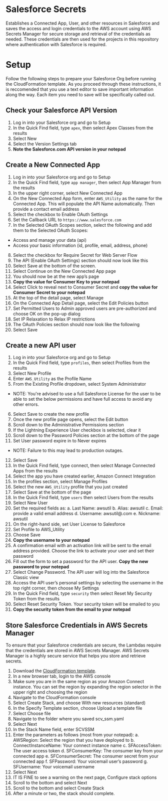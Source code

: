 # Salesforce Secrets
Establishes a Connected App, User, and other resources in Salesforce and saves the access and login credentials to the AWS account using AWS Secrets Manager for secure storage and retrieval of the credentials as needed. These credentials are then used for the projects in this repository where authentication with Salesforce is required.

# Setup
Follow the following steps to prepare your Salesforce Org before running the CloudFormation template. As you proceed through these instructions, it is reccomended that you use a text editor to save important information along the way. Each item you need to save will be specifically called out.

## Check your Salesforce API Version
1. Log in into your Salesforce org and go to Setup 
2.	In the Quick Find field, type `apex`, then select Apex Classes from the results 
3.	Select New
4.	Select the Version Settings tab
5.	**Note the Salesforce.com API version in your notepad**

## Create a New Connected App
1.	Log in into your Salesforce org and go to Setup 
2.	In the Quick Find field, type `app manager`, then select App Manager from the results 
3.	In the upper right corner, select New Connected App
4.	On the New Connected App form, enter `AWS_Utility` as the name for the Connected App. This will populate the API Name automatically. Then provide a contact email address
5.	Select the checkbox to Enable OAuth Settings 
6.	Set the Callback URL to `https://www.salesforce.com`
7.	In the Selected OAuth Scopes section, select the following and add them to the Selected OAuth Scopes:
  * Access and manage your data (api)
  * Access your basic information (id, profile, email, address, phone)
8.	Select the checkbox for Require Secret for Web Server Flow
9.	The API (Enable OAuth Settings) section should now look like this
10.	Select Save at the bottom of the screen.
11.	Select Continue on the New Connected App page
12.	You should now be at the new app’s page
13.	**Copy the value for Consumer Key to your notepad**
14.	Select Click to reveal next to Consumer Secret and **copy the value for Consumer Secret to your notepad**
15.	At the top of the detail page, select Manage
16.	On the Connected App Detail page, select the Edit Policies button
17.	Set Permitted Users to Admin approved users are pre-authorized and choose OK on the pop-up dialog
18.	Set IP Relaxation to Relax IP restrictions
19.	The OAuth Policies section should now look like the following
20.	Select Save

## Create a new API user
1.	Log in into your Salesforce org and go to Setup 
2.	In the Quick Find field, type `profiles`, then select Profiles from the results 
3.	Select New Profile
4.	Enter `AWS_Utility` as the Profile Name
5.	From the Existing Profile dropdown, select System Administrator
  * NOTE:  You're advised to use a full Salesforce License for the user to be able to set the below permissions and have full access to avoid any other errors.
6.	Select Save to create the new profile
7.	Once the new profile page opens, select the Edit button 
8.	Scroll down to the Administrative Permissions section
9.	If the Lightning Experience User checkbox is selected, clear it
10.	Scroll down to the Password Policies section at the bottom of the page
11.	Set User password expire in to Never expires 
  * NOTE: Failure to this may lead to production outages.
12.	Select Save
13.	In the Quick Find field, type connect, then select Manage Connected Apps from the results 
14.	Select the app you have created earlier, Amazon Connect Integration 
15.	In the profiles section, select Manage Profiles
16.	Select the new `AWS_Utility` profile that you just created
17.	Select Save at the bottom of the page
18.	In the Quick Find field, type `users` then select Users from the results 
19.	Select New User
20.	Set the required fields as:
  a.	Last Name: awsutil
  b.	Alias: awsutil
  c.	Email: provide a valid email address
  d.	Username: awsutil@<yoursalesforcedomain>.com
  e.	Nickname: awsutil
21.	On the right-hand side, set User License to Salesforce
22.	Set Profile to AWS_Utility
23.	Choose Save
24.	**Copy the username to your notepad**
25.	A confirmation email with an activation link will be sent to the email address provided. Choose the link to activate your user and set their password
26.	Fill out the form to set a password for the API user. **Copy the new password to your notepad**
27.	Select Change Password. The API user will log into the Salesforce Classic view
28.	Access the API user’s personal settings by selecting the username in the top right corner, then choose My Settings 
29.	In the Quick Find field, type `security` then select Reset My Security Token from the results
30.	Select Reset Security Token. Your security token will be emailed to you
31.	**Copy the security token from the email to your notepad**

## Store Salesforce Credentials in AWS Secrets Manager
To ensure that your Salesforce credentials are secure, the Lambdas require that the credentials are stored in AWS Secrets Manager. AWS Secrets Manager is a highly secure service that helps you store and retrieve secrets.

1.	Download the [CloudFormation template](CloudFormation/scv-ssm.yaml).
2. In a new browser tab, login to the AWS console
3.	Make sure you are in the same region as your Amazon Connect instance. You can set the region by expanding the region selector in the upper right and choosing the region
4.	Navigate to the CloudFormation console
5.	Select Create Stack, and choose With new resources (standard)
6.	In the Specify Template section, choose Upload a template file
7.	Select Choose file
8.	Navigate to the folder where you saved scv_ssm.yaml
9.	Select Next
10.	In the Stack Name field, enter SCVSSM
11.	Enter the parameters as follows (most from your notepad):
  a.	AWSRegion: Select the region that you have deployed to
  b.	ConnectInstanceName: Your connect instance name
  c.	SFAccessToken: The user access token
  d.	SFConsumerKey: The consumer key from your connected app
  e.	SFConsumerSecret: The consumer secret from your connected app
  f.	SFPassword: Your voicemail user’s password
  g.	SFUsername: Your voicemail username
12.	Select Next
13.	IT IS FINE to see a warning on the next page, Configure stack options
14.	Scroll to the bottom and select Next
15.	Scroll to the bottom and select Create Stack
16.	After a minute or two, the stack should complete.
